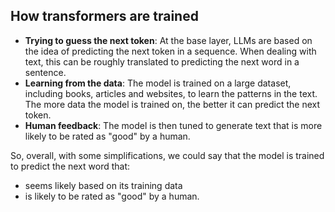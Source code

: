## How transformers are trained

- **Trying to guess the next token**: At the base layer, LLMs are based on the idea of predicting the next token in a sequence. When dealing with text, this can be roughly translated to predicting the next word in a sentence.
- **Learning from the data**: The model is trained on a large dataset, including books, articles and websites, to learn the patterns in the text. The more data the model is trained on, the better it can predict the next token.
- **Human feedback**: The model is then tuned to generate text that is more likely to be rated as "good" by a human.

So, overall, with some simplifications, we could say that the model is trained to predict the next word that:

- seems likely based on its training data
- is likely to be rated as "good" by a human.
